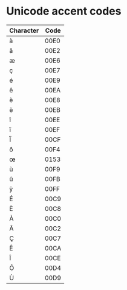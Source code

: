 # Unicode accent codes

| Character | Code         |
|-----------|--------------|
| à         | 00E0        |
| â         | 00E2        |
| æ         | 00E6        |
| ç         | 00E7        |
| é         | 00E9        |
| ê         | 00EA        |
| è         | 00E8        | 
| ë         | 00EB        |
| î         | 00EE        |
| ï         | 00EF        |
| Ï         | 00CF        |
| ô         | 00F4        |
| œ         | 0153        |
| ù         | 00F9        |
| û         | 00FB        |
| ÿ         | 00FF        |
| É         | 00C9        |
| È         | 00C8        |
| À         | 00C0        |
| Â         | 00C2        |
| Ç         | 00C7        |
| Ê         | 00CA        |
| Î         | 00CE        |
| Ô         | 00D4        |
| Ù         | 00D9        |
